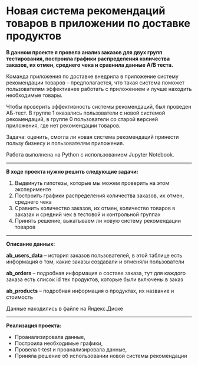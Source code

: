 # Новая система рекомендаций товаров в приложении по доставке продуктов

**В данном проекте я провела анализ заказов для двух групп тестирования, построила графики распределения количества заказов, их отмен, среднего чека и сравнила данные A/B теста.**

Команда приложения по доставке внедрила в приложение систему рекомендации товаров – предполагается, что такая система поможет пользователям эффективнее работать с приложением и лучше находить необходимые товары.

Чтобы проверить эффективность системы рекомендаций, был проведен АБ-тест. В группе 1 оказались пользователи с новой системой рекомендаций, в группе 0 пользователи со старой версией приложения, где нет рекомендации товаров.

Задача: оценить, смогла ли новая система рекомендаций принести пользу бизнесу и пользователям приложения.

Работа выполнена на Python с использованием Jupyter Notebook.
<hr>

**В ходе проекта нужно решить следующие задачи:**

1. Выдвинуть гипотезы, которые мы можем проверить на этом эксперименте
2. Построить графики распределения количества заказов, их отмен, среднего чека
3. Сравнить количество заказов, их отмен, количество товаров в заказах и средний чек в тестовой и контрольной группах
4. Принять решение, выкатываем ли новую систему рекомендации товаров
<hr>

**Описание данных:**

**ab_users_data** – история заказов пользователей, в этой таблице есть информация о том, какие заказы создавали и отменяли пользователи

**ab_orders** – подробная информация о составе заказа, тут для каждого заказа есть список id тех продуктов, которые были включены в заказ

**ab_products** – подробная информация о продуктах, их название и стоимость

Данные находились в файле на Яндекс.Диске
<hr>

**Реализация проекта:**

- Проанализировала данные,
- Построила необходимые графики,
- Провела t-test и проанализировала данные,
- Приняла решение об использовании новой системы рекомендации
